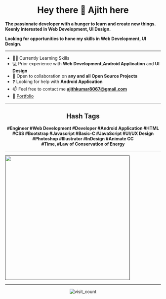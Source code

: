 <h1 align="center">Hey there 👋 Ajith here</h1>

 **The passionate developer with a hunger to learn and create new things. Keenly interested in Web Development, UI Design.**

 **Looking for opportunities to hone my skills in Web Development, UI Design.**

<hr />

- 👨‍💻 Currently Learning Skills
- 💻 Prior experience with **Web Development,Android Application** and **UI Design**
- 👯 Open to collaboration on **any and all Open Source Projects**
- ❓ Looking for help with **Android Application**
- 📫 Feel free to contact me **ajithkumar8067@gmail.com**
- :link: <a href=https://s-rajkumar.github.io/ target="blank">Portfolio</a>

<hr />

<h2 align="center">Hash Tags</h2>
<p align="center">
<b>#<span style="transform: scale(-1, 1);">Engineer</span> #Web Development #Developer #Android Application #HTML #CSS #Bootstrap #Javascript #Basic-C #JavaScript #UI/UX Design #Photoshop #Illustrator #InDesign #Animate CC
<br /> #Time, #Law of Conservation of Energy
</b>
</p>

<hr />

<p>
<a href="">
  <img src="https://github-readme-stats.anuraghazra1.vercel.app/api/top-langs/?username=s-rajkumar&layout=compact&theme=algolia&card_width=445&hide=html" width="403" />
</a>
</p>

<hr />

<p align="center">
<img src="https://profile-counter.glitch.me/s-rajkumar/count.svg" alt="visit_count" />
</p>
